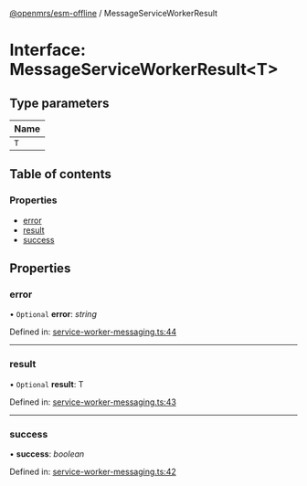 [@openmrs/esm-offline](../API.md) / MessageServiceWorkerResult

# Interface: MessageServiceWorkerResult<T\>

## Type parameters

| Name |
| :------ |
| `T` |

## Table of contents

### Properties

- [error](messageserviceworkerresult.md#error)
- [result](messageserviceworkerresult.md#result)
- [success](messageserviceworkerresult.md#success)

## Properties

### error

• `Optional` **error**: *string*

Defined in: [service-worker-messaging.ts:44](https://github.com/openmrs/openmrs-esm-core/blob/master/packages/esm-offline/src/service-worker-messaging.ts#L44)

___

### result

• `Optional` **result**: T

Defined in: [service-worker-messaging.ts:43](https://github.com/openmrs/openmrs-esm-core/blob/master/packages/esm-offline/src/service-worker-messaging.ts#L43)

___

### success

• **success**: *boolean*

Defined in: [service-worker-messaging.ts:42](https://github.com/openmrs/openmrs-esm-core/blob/master/packages/esm-offline/src/service-worker-messaging.ts#L42)
